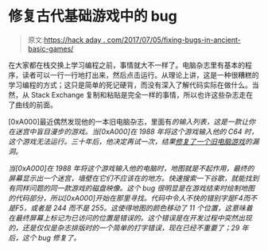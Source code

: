 # 修复古代基础游戏中的 bug

> 原文:[https://hack aday . com/2017/07/05/fixing-bugs-in-ancient-basic-games/](https://hackaday.com/2017/07/05/fixing-bugs-in-ancient-basic-games/)

在大家都在栈交换上学习编程之前，事情就大不一样了。电脑杂志里有基本的程序，读者可以一行一行地打出来，然后点击运行。从理论上讲，这是一种很糟糕的学习编程的方式；这只是简单的死记硬背，而没有深入了解代码实际在做什么。当然，从 Stack Exchange 复制和粘贴是完全一样的事情，所以也许这些杂志走在了曲线的前面。

[0xA000]最近偶然发现他的一本旧电脑杂志，里面有*的输入列表，这是一款让你在迷宫中盲目漫步的游戏。当[0xA000]在 1988 年将这个游戏输入他的 C64 时，这个游戏无法运行。三十年后，他决定再试一次，结果[修复了一个旧电脑游戏](http://0xa000.blogspot.nl/2017/06/fixing-bugs-like-its-1988.html)的漏洞。*

 *当[0xA000]在 1988 年将这个游戏输入他的电脑时，地图就是不起作用，最终的屏幕显示出一个迷宫，墙壁在它们不应该在的地方。快速搜索一下谷歌，就能找到有同样问题的同一款游戏的磁盘映像。这个 bug 很明显是在游戏结束时绘制地图的代码部分，所以[0xA000]开始在那里寻找。代码中令人不快的错别字是$F4 而不是$F5，或者是 244 而不是 255。这使得地图的颜色移动了 11 个位置，这意味着在最终屏幕上标记为已访问的位置是错误的。这个错误是在开发过程中突然出现的，还是仅仅是杂志排版时的一个简单的打字错误，现在已经不重要了；29 年后，这个 bug 修复了。*